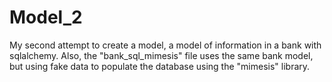 # Model_2
My second attempt to create a model, a model of information in a bank with sqlalchemy.
Also, the "bank_sql_mimesis" file uses the same bank model, but using fake data to populate the database using the "mimesis" library.
